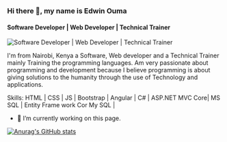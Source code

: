 ### Hi there 👋, my name is Edwin Ouma
#### Software Developer | Web Developer | Technical Trainer
![Software Developer | Web Developer | Technical Trainer](https://arturssmirnovs.github.io/github-profile-readme-generator/images/banner.png)

I'm from Nairobi, Kenya a Software, Web developer and a Technical Trainer mainly Training the programming languages. Am very passionate about programming and development because I believe programming is about giving solutions to the humanity through the use of Technology and applications.

Skills: HTML | CSS | JS | Bootstrap | Angular | C# | ASP.NET MVC Core| MS SQL | Entity Frame work Cor My SQL |

- 🔭 I’m currently working on this page. 



[![Anurag's GitHub stats](https://github-readme-stats.vercel.app/api?username=Edouma)](https://github.com/anuraghazra/github-readme-stats)
